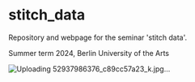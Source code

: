# stitch_data
Repository and webpage for the seminar 'stitch data'.

Summer term 2024, Berlin University of the Arts


![Uploading 52937986376_c89cc57a23_k.jpg…]()
